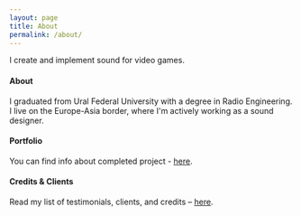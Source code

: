 ```yaml
---
layout: page
title: About
permalink: /about/
---
```


I create and implement sound for video games.

#### About

I graduated from Ural Federal University with a degree in Radio Engineering.
I live on the Europe-Asia border, where I'm actively working as a sound designer.

#### Portfolio

You can find info about completed project - [here](https://ivanvodoleev.github.io/portfolio/).

#### Credits & Clients

Read my list of testimonials, clients, and credits – [here](https://ivanvodoleev.github.io/credits/). 